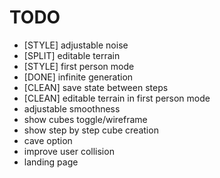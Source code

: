 # TODO

- [STYLE] adjustable noise
- [SPLIT] editable terrain
- [STYLE] first person mode
- [DONE] infinite generation
- [CLEAN] save state between steps
- [CLEAN] editable terrain in first person mode
- adjustable smoothness
- show cubes toggle/wireframe
- show step by step cube creation
- cave option
- improve user collision
- landing page
